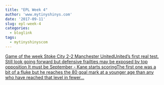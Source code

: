 ```yaml
---
title: "EPL Week 4"
author: 'www.mytinyshinys.com'
date: '2017-09-11'
slug: epl-week-4
categories:
  - bloglink
tags:
  - mytinyshinyscom
---
```


[Game of the week Stoke City 2-2 Manchester UnitedUnited’s first real test. Still look going forward but defensive frailties may be exposed by top opposition It must be September - Kane starts scoringThe first one was a bit of a fluke but he reaches the 80 goal mark at a younger age than any who have reached that level in fewer...<click to read more>](https://www.mytinyshinys.com/2017/09/11/epl2018-wk4/)

